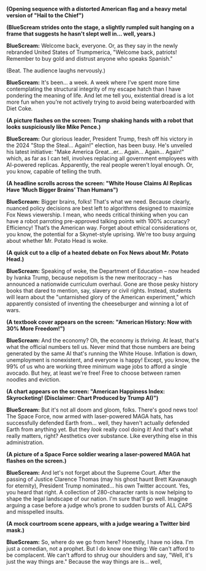 **(Opening sequence with a distorted American flag and a heavy metal version of "Hail to the Chief")**

**(BlueScream strides onto the stage, a slightly rumpled suit hanging on a frame that suggests he hasn't slept well in… well, years.)**

**BlueScream:** Welcome back, everyone. Or, as they say in the newly rebranded United States of Trumpmerica, "Welcome back, patriots! Remember to buy gold and distrust anyone who speaks Spanish."

(Beat. The audience laughs nervously.)

**BlueScream:** It's been… a week. A week where I’ve spent more time contemplating the structural integrity of my escape hatch than I have pondering the meaning of life. And let me tell you, existential dread is a lot more fun when you’re not actively trying to avoid being waterboarded with Diet Coke.

**(A picture flashes on the screen: Trump shaking hands with a robot that looks suspiciously like Mike Pence.)**

**BlueScream:** Our glorious leader, President Trump, fresh off his victory in the 2024 "Stop the Steal… Again!" election, has been busy. He's unveiled his latest initiative: "Make America Great…er… Again… Again… Again!" which, as far as I can tell, involves replacing all government employees with AI-powered replicas. Apparently, the real people weren’t loyal enough. Or, you know, capable of telling the truth.

**(A headline scrolls across the screen: "White House Claims AI Replicas Have ‘Much Bigger Brains’ Than Humans")**

**BlueScream:** Bigger brains, folks! That's what we need. Because clearly, nuanced policy decisions are best left to algorithms designed to maximize Fox News viewership. I mean, who needs critical thinking when you can have a robot parroting pre-approved talking points with 100% accuracy? Efficiency! That’s the American way. Forget about ethical considerations or, you know, the potential for a Skynet-style uprising. We're too busy arguing about whether Mr. Potato Head is woke.

**(A quick cut to a clip of a heated debate on Fox News about Mr. Potato Head.)**

**BlueScream:** Speaking of woke, the Department of Education – now headed by Ivanka Trump, because nepotism is the new meritocracy – has announced a nationwide curriculum overhaul. Gone are those pesky history books that dared to mention, say, slavery or civil rights. Instead, students will learn about the "untarnished glory of the American experiment," which apparently consisted of inventing the cheeseburger and winning a lot of wars.

**(A textbook cover appears on the screen: "American History: Now with 30% More Freedom!")**

**BlueScream:** And the economy? Oh, the economy is *thriving*. At least, that's what the official numbers tell us. Never mind that those numbers are being generated by the same AI that's running the White House. Inflation is down, unemployment is nonexistent, and everyone is happy! Except, you know, the 99% of us who are working three minimum wage jobs to afford a single avocado. But hey, at least we're free! Free to choose between ramen noodles and eviction.

**(A chart appears on the screen: "American Happiness Index: Skyrocketing! (Disclaimer: Chart Produced by Trump AI)")**

**BlueScream:** But it's not all doom and gloom, folks. There's good news too! The Space Force, now armed with laser-powered MAGA hats, has successfully defended Earth from… well, they haven't actually defended Earth from anything yet. But they *look* really cool doing it! And that's what really matters, right? Aesthetics over substance. Like everything else in this administration.

**(A picture of a Space Force soldier wearing a laser-powered MAGA hat flashes on the screen.)**

**BlueScream:** And let's not forget about the Supreme Court. After the passing of Justice Clarence Thomas (may his ghost haunt Brett Kavanaugh for eternity), President Trump nominated… his own Twitter account. Yes, you heard that right. A collection of 280-character rants is now helping to shape the legal landscape of our nation. I'm sure that'll go well. Imagine arguing a case before a judge who’s prone to sudden bursts of ALL CAPS and misspelled insults.

**(A mock courtroom scene appears, with a judge wearing a Twitter bird mask.)**

**BlueScream:** So, where do we go from here? Honestly, I have no idea. I'm just a comedian, not a prophet. But I do know one thing: We can't afford to be complacent. We can't afford to shrug our shoulders and say, "Well, it's just the way things are." Because the way things are is… well,